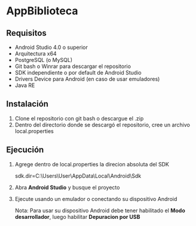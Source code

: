 # AppBiblioteca

## **Requisitos**

- Android Studio 4.0 o superior
- Arquitectura x64
- PostgreSQL (o MySQL)
- Git bash o Winrar para descargar el repositorio
- SDK independiente o por default de Android Studio
- Drivers Device para Android (en caso de usar emuladores)
- Java RE

## **Instalación**

1. Clone el repositorio con git bash o descargue el .zip
2. Dentro del directorio donde se descargó el repositorio, cree un archivo local.properties

## **Ejecución**

1. Agrege dentro de local.properties la direcion absoluta del SDK

    sdk.dir=C\:\\Users\\User\\AppData\\Local\\Android\\Sdk

2. Abra **Android Studio** y busque el proyecto
3. Ejecute usando un emulador o conectando su dispositivo Android

    Nota: Para usar su dispositivo Android debe tener habilitado el **Modo desarrollador**, luego habilitar **Depuracion por USB**



